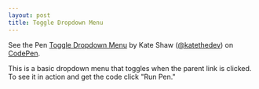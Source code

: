 ```yaml
---
layout: post
title: Toggle Dropdown Menu
---
```


<p data-height="500" data-theme-id="0" data-slug-hash="xWEmqb" data-default-tab="css,result" data-user="katethedev" data-embed-version="2" data-pen-title="Toggle Dropdown Menu" data-preview="true" class="codepen">See the Pen <a href="https://codepen.io/katethedev/pen/xWEmqb/">Toggle Dropdown Menu</a> by Kate Shaw (<a href="https://codepen.io/katethedev">@katethedev</a>) on <a href="https://codepen.io">CodePen</a>.</p>
<script async src="https://static.codepen.io/assets/embed/ei.js"></script>


This is a basic dropdown menu that toggles when the parent link is clicked. To see it in action and get the code click "Run Pen."

